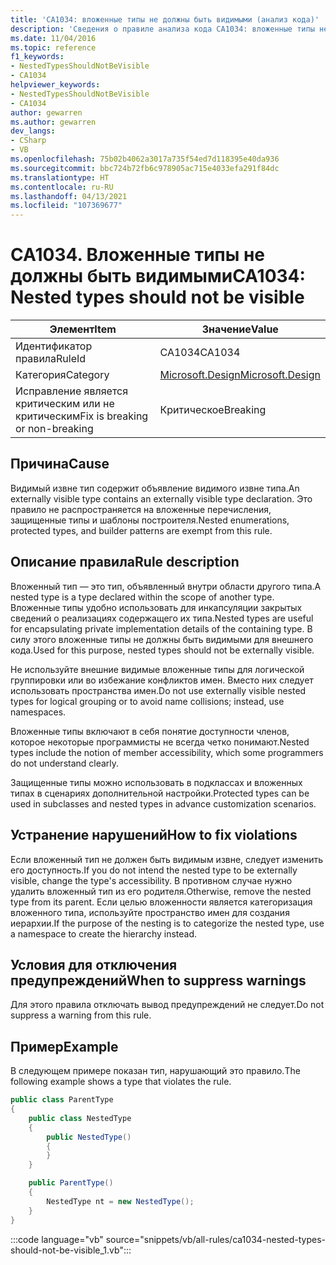 ```yaml
---
title: 'CA1034: вложенные типы не должны быть видимыми (анализ кода)'
description: 'Сведения о правиле анализа кода CA1034: вложенные типы не должны быть видимыми.'
ms.date: 11/04/2016
ms.topic: reference
f1_keywords:
- NestedTypesShouldNotBeVisible
- CA1034
helpviewer_keywords:
- NestedTypesShouldNotBeVisible
- CA1034
author: gewarren
ms.author: gewarren
dev_langs:
- CSharp
- VB
ms.openlocfilehash: 75b02b4062a3017a735f54ed7d118395e40da936
ms.sourcegitcommit: bbc724b72fb6c978905ac715e4033efa291f84dc
ms.translationtype: HT
ms.contentlocale: ru-RU
ms.lasthandoff: 04/13/2021
ms.locfileid: "107369677"
---
```

# <a name="ca1034-nested-types-should-not-be-visible"></a><span data-ttu-id="2b803-103">CA1034. Вложенные типы не должны быть видимыми</span><span class="sxs-lookup"><span data-stu-id="2b803-103">CA1034: Nested types should not be visible</span></span>

| <span data-ttu-id="2b803-104">Элемент</span><span class="sxs-lookup"><span data-stu-id="2b803-104">Item</span></span>                                     | <span data-ttu-id="2b803-105">Значение</span><span class="sxs-lookup"><span data-stu-id="2b803-105">Value</span></span>            |
|------------------------------------------|------------------|
| <span data-ttu-id="2b803-106">Идентификатор правила</span><span class="sxs-lookup"><span data-stu-id="2b803-106">RuleId</span></span>                                   | <span data-ttu-id="2b803-107">CA1034</span><span class="sxs-lookup"><span data-stu-id="2b803-107">CA1034</span></span>           |
| <span data-ttu-id="2b803-108">Категория</span><span class="sxs-lookup"><span data-stu-id="2b803-108">Category</span></span>                                 | [<span data-ttu-id="2b803-109">Microsoft.Design</span><span class="sxs-lookup"><span data-stu-id="2b803-109">Microsoft.Design</span></span>](design-warnings.md) |
| <span data-ttu-id="2b803-110">Исправление является критическим или не критическим</span><span class="sxs-lookup"><span data-stu-id="2b803-110">Fix is breaking or non-breaking</span></span> | <span data-ttu-id="2b803-111">Критическое</span><span class="sxs-lookup"><span data-stu-id="2b803-111">Breaking</span></span>         |

## <a name="cause"></a><span data-ttu-id="2b803-112">Причина</span><span class="sxs-lookup"><span data-stu-id="2b803-112">Cause</span></span>

<span data-ttu-id="2b803-113">Видимый извне тип содержит объявление видимого извне типа.</span><span class="sxs-lookup"><span data-stu-id="2b803-113">An externally visible type contains an externally visible type declaration.</span></span> <span data-ttu-id="2b803-114">Это правило не распространяется на вложенные перечисления, защищенные типы и шаблоны построителя.</span><span class="sxs-lookup"><span data-stu-id="2b803-114">Nested enumerations, protected types, and builder patterns are exempt from this rule.</span></span>

## <a name="rule-description"></a><span data-ttu-id="2b803-115">Описание правила</span><span class="sxs-lookup"><span data-stu-id="2b803-115">Rule description</span></span>

<span data-ttu-id="2b803-116">Вложенный тип — это тип, объявленный внутри области другого типа.</span><span class="sxs-lookup"><span data-stu-id="2b803-116">A nested type is a type declared within the scope of another type.</span></span> <span data-ttu-id="2b803-117">Вложенные типы удобно использовать для инкапсуляции закрытых сведений о реализациях содержащего их типа.</span><span class="sxs-lookup"><span data-stu-id="2b803-117">Nested types are useful for encapsulating private implementation details of the containing type.</span></span> <span data-ttu-id="2b803-118">В силу этого вложенные типы не должны быть видимыми для внешнего кода.</span><span class="sxs-lookup"><span data-stu-id="2b803-118">Used for this purpose, nested types should not be externally visible.</span></span>

<span data-ttu-id="2b803-119">Не используйте внешние видимые вложенные типы для логической группировки или во избежание конфликтов имен. Вместо них следует использовать пространства имен.</span><span class="sxs-lookup"><span data-stu-id="2b803-119">Do not use externally visible nested types for logical grouping or to avoid name collisions; instead, use namespaces.</span></span>

<span data-ttu-id="2b803-120">Вложенные типы включают в себя понятие доступности членов, которое некоторые программисты не всегда четко понимают.</span><span class="sxs-lookup"><span data-stu-id="2b803-120">Nested types include the notion of member accessibility, which some programmers do not understand clearly.</span></span>

<span data-ttu-id="2b803-121">Защищенные типы можно использовать в подклассах и вложенных типах в сценариях дополнительной настройки.</span><span class="sxs-lookup"><span data-stu-id="2b803-121">Protected types can be used in subclasses and nested types in advance customization scenarios.</span></span>

## <a name="how-to-fix-violations"></a><span data-ttu-id="2b803-122">Устранение нарушений</span><span class="sxs-lookup"><span data-stu-id="2b803-122">How to fix violations</span></span>

<span data-ttu-id="2b803-123">Если вложенный тип не должен быть видимым извне, следует изменить его доступность.</span><span class="sxs-lookup"><span data-stu-id="2b803-123">If you do not intend the nested type to be externally visible, change the type's accessibility.</span></span> <span data-ttu-id="2b803-124">В противном случае нужно удалить вложенный тип из его родителя.</span><span class="sxs-lookup"><span data-stu-id="2b803-124">Otherwise, remove the nested type from its parent.</span></span> <span data-ttu-id="2b803-125">Если целью вложенности является категоризация вложенного типа, используйте пространство имен для создания иерархии.</span><span class="sxs-lookup"><span data-stu-id="2b803-125">If the purpose of the nesting is to categorize the nested type, use a namespace to create the hierarchy instead.</span></span>

## <a name="when-to-suppress-warnings"></a><span data-ttu-id="2b803-126">Условия для отключения предупреждений</span><span class="sxs-lookup"><span data-stu-id="2b803-126">When to suppress warnings</span></span>

<span data-ttu-id="2b803-127">Для этого правила отключать вывод предупреждений не следует.</span><span class="sxs-lookup"><span data-stu-id="2b803-127">Do not suppress a warning from this rule.</span></span>

## <a name="example"></a><span data-ttu-id="2b803-128">Пример</span><span class="sxs-lookup"><span data-stu-id="2b803-128">Example</span></span>

<span data-ttu-id="2b803-129">В следующем примере показан тип, нарушающий это правило.</span><span class="sxs-lookup"><span data-stu-id="2b803-129">The following example shows a type that violates the rule.</span></span>

```csharp
public class ParentType
{
    public class NestedType
    {
        public NestedType()
        {
        }
    }

    public ParentType()
    {
        NestedType nt = new NestedType();
    }
}
```

:::code language="vb" source="snippets/vb/all-rules/ca1034-nested-types-should-not-be-visible_1.vb":::
